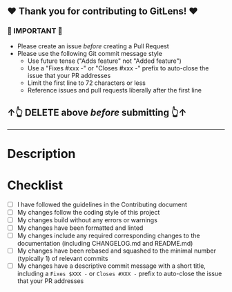 ## ❤ Thank you for contributing to GitLens! ❤

### 🚨 IMPORTANT 🚨

- Please create an issue _before_ creating a Pull Request
- Please use the following Git commit message style
  - Use future tense ("Adds feature" not "Added feature")
  - Use a "Fixes #xxx -" or "Closes #xxx -" prefix to auto-close the issue that your PR addresses
  - Limit the first line to 72 characters or less
  - Reference issues and pull requests liberally after the first line

## ↑👆 DELETE above _before_ submitting 👆↑

---

# Description

<!--
Please include a summary of the changes and which issue will be addressed. Please also include relevant motivation and context.
-->

# Checklist

<!-- Please check off the following -->

- [ ] I have followed the guidelines in the Contributing document
- [ ] My changes follow the coding style of this project
- [ ] My changes build without any errors or warnings
- [ ] My changes have been formatted and linted
- [ ] My changes include any required corresponding changes to the documentation (including CHANGELOG.md and README.md)
- [ ] My changes have been rebased and squashed to the minimal number (typically 1) of relevant commits
- [ ] My changes have a descriptive commit message with a short title, including a `Fixes $XXX -` or `Closes #XXX -` prefix to auto-close the issue that your PR addresses
